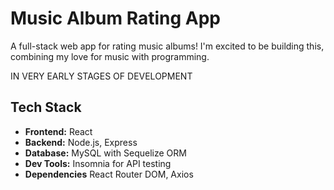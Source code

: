 # Music Album Rating App

A full-stack web app for rating music albums! I'm excited to be building this, combining
my love for music with programming.

IN VERY EARLY STAGES OF DEVELOPMENT

## Tech Stack
- **Frontend:** React
- **Backend:** Node.js, Express
- **Database:** MySQL with Sequelize ORM
- **Dev Tools:** Insomnia for API testing
- **Dependencies** React Router DOM, Axios
